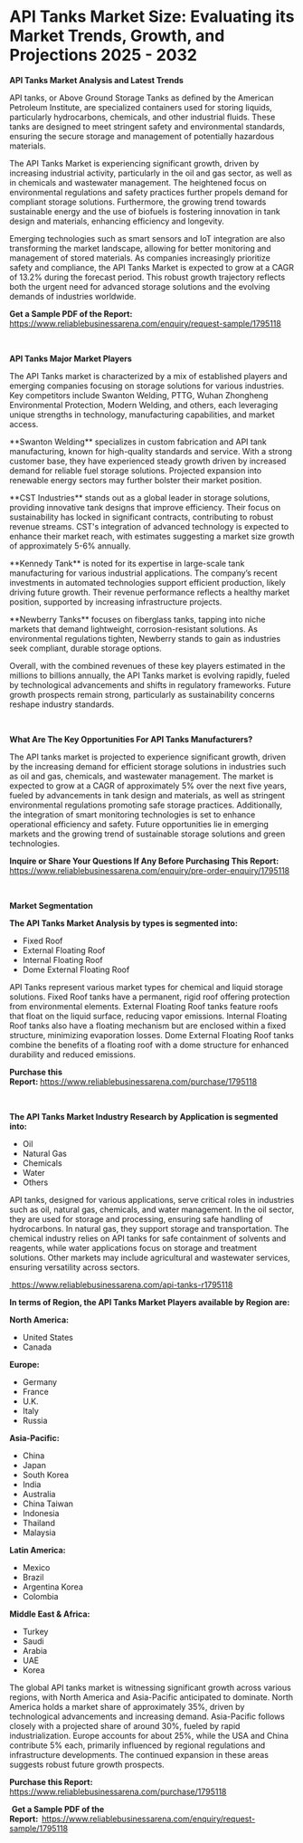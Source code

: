<p><h1>API Tanks Market Size: Evaluating its Market Trends, Growth, and Projections 2025 - 2032</h1></p><p><strong>API Tanks Market Analysis and Latest Trends</strong></p>
<p><p>API tanks, or Above Ground Storage Tanks as defined by the American Petroleum Institute, are specialized containers used for storing liquids, particularly hydrocarbons, chemicals, and other industrial fluids. These tanks are designed to meet stringent safety and environmental standards, ensuring the secure storage and management of potentially hazardous materials.</p><p>The API Tanks Market is experiencing significant growth, driven by increasing industrial activity, particularly in the oil and gas sector, as well as in chemicals and wastewater management. The heightened focus on environmental regulations and safety practices further propels demand for compliant storage solutions. Furthermore, the growing trend towards sustainable energy and the use of biofuels is fostering innovation in tank design and materials, enhancing efficiency and longevity.</p><p>Emerging technologies such as smart sensors and IoT integration are also transforming the market landscape, allowing for better monitoring and management of stored materials. As companies increasingly prioritize safety and compliance, the API Tanks Market is expected to grow at a CAGR of 13.2% during the forecast period. This robust growth trajectory reflects both the urgent need for advanced storage solutions and the evolving demands of industries worldwide.</p></p>
<p><strong>Get a Sample PDF of the Report:&nbsp;</strong> <a href="https://www.reliablebusinessarena.com/enquiry/request-sample/1795118?utm_campaign=2188&utm_medium=2&utm_source=Github&utm_content=ia&utm_term=16042025&utm_id=api-tanks">https://www.reliablebusinessarena.com/enquiry/request-sample/1795118</a></p>
<p>&nbsp;</p>
<p><strong>API Tanks Major Market Players</strong></p>
<p><p>The API Tanks market is characterized by a mix of established players and emerging companies focusing on storage solutions for various industries. Key competitors include Swanton Welding, PTTG, Wuhan Zhongheng Environmental Protection, Modern Welding, and others, each leveraging unique strengths in technology, manufacturing capabilities, and market access.</p><p>**Swanton Welding** specializes in custom fabrication and API tank manufacturing, known for high-quality standards and service. With a strong customer base, they have experienced steady growth driven by increased demand for reliable fuel storage solutions. Projected expansion into renewable energy sectors may further bolster their market position.</p><p>**CST Industries** stands out as a global leader in storage solutions, providing innovative tank designs that improve efficiency. Their focus on sustainability has locked in significant contracts, contributing to robust revenue streams. CST's integration of advanced technology is expected to enhance their market reach, with estimates suggesting a market size growth of approximately 5-6% annually.</p><p>**Kennedy Tank** is noted for its expertise in large-scale tank manufacturing for various industrial applications. The company’s recent investments in automated technologies support efficient production, likely driving future growth. Their revenue performance reflects a healthy market position, supported by increasing infrastructure projects.</p><p>**Newberry Tanks** focuses on fiberglass tanks, tapping into niche markets that demand lightweight, corrosion-resistant solutions. As environmental regulations tighten, Newberry stands to gain as industries seek compliant, durable storage options.</p><p>Overall, with the combined revenues of these key players estimated in the millions to billions annually, the API Tanks market is evolving rapidly, fueled by technological advancements and shifts in regulatory frameworks. Future growth prospects remain strong, particularly as sustainability concerns reshape industry standards.</p></p>
<p>&nbsp;</p>
<p><strong>What Are The Key Opportunities For API Tanks Manufacturers?</strong></p>
<p><p>The API tanks market is projected to experience significant growth, driven by the increasing demand for efficient storage solutions in industries such as oil and gas, chemicals, and wastewater management. The market is expected to grow at a CAGR of approximately 5% over the next five years, fueled by advancements in tank design and materials, as well as stringent environmental regulations promoting safe storage practices. Additionally, the integration of smart monitoring technologies is set to enhance operational efficiency and safety. Future opportunities lie in emerging markets and the growing trend of sustainable storage solutions and green technologies.</p></p>
<p><strong>Inquire or Share Your Questions If Any Before Purchasing This Report:</strong> <a href="https://www.reliablebusinessarena.com/enquiry/pre-order-enquiry/1795118?utm_campaign=2188&utm_medium=2&utm_source=Github&utm_content=ia&utm_term=16042025&utm_id=api-tanks">https://www.reliablebusinessarena.com/enquiry/pre-order-enquiry/1795118</a></p>
<p>&nbsp;</p>
<p><strong>Market Segmentation</strong></p>
<p><strong>The API Tanks Market Analysis by types is segmented into:</strong></p>
<p><ul><li>Fixed Roof</li><li>External Floating Roof</li><li>Internal Floating Roof</li><li>Dome External Floating Roof</li></ul></p>
<p><p>API Tanks represent various market types for chemical and liquid storage solutions. Fixed Roof tanks have a permanent, rigid roof offering protection from environmental elements. External Floating Roof tanks feature roofs that float on the liquid surface, reducing vapor emissions. Internal Floating Roof tanks also have a floating mechanism but are enclosed within a fixed structure, minimizing evaporation losses. Dome External Floating Roof tanks combine the benefits of a floating roof with a dome structure for enhanced durability and reduced emissions.</p></p>
<p><strong>Purchase this Report:&nbsp;</strong><a href="https://www.reliablebusinessarena.com/purchase/1795118?utm_campaign=2188&utm_medium=2&utm_source=Github&utm_content=ia&utm_term=16042025&utm_id=api-tanks">https://www.reliablebusinessarena.com/purchase/1795118</a></p>
<p>&nbsp;</p>
<p><strong>The API Tanks Market Industry Research by Application is segmented into:</strong></p>
<p><ul><li>Oil</li><li>Natural Gas</li><li>Chemicals</li><li>Water</li><li>Others</li></ul></p>
<p><p>API tanks, designed for various applications, serve critical roles in industries such as oil, natural gas, chemicals, and water management. In the oil sector, they are used for storage and processing, ensuring safe handling of hydrocarbons. In natural gas, they support storage and transportation. The chemical industry relies on API tanks for safe containment of solvents and reagents, while water applications focus on storage and treatment solutions. Other markets may include agricultural and wastewater services, ensuring versatility across sectors.</p></p>
<p><a href="https://www.reliablebusinessarena.com/api-tanks-r1795118?utm_campaign=2188&utm_medium=2&utm_source=Github&utm_content=ia&utm_term=16042025&utm_id=api-tanks">&nbsp;https://www.reliablebusinessarena.com/api-tanks-r1795118</a></p>
<p><strong>In terms of Region, the API Tanks Market Players available by Region are:</strong></p>
<p>
    <p> <strong> North America: </strong>
        <ul>
            <li>United States</li>
            <li>Canada</li>
        </ul>
        </p> 
    <p> <strong> Europe: </strong>
        <ul>
            <li>Germany</li>
            <li>France</li>
            <li>U.K.</li>
            <li>Italy</li>
            <li>Russia</li>
        </ul>
        </p> 
    <p> <strong> Asia-Pacific: </strong>
        <ul>
            <li>China</li>
            <li>Japan</li>
            <li>South Korea</li>
            <li>India</li>
            <li>Australia</li>
            <li>China Taiwan</li>
            <li>Indonesia</li>
            <li>Thailand</li>
            <li>Malaysia</li>
        </ul>
        </p> 
    <p> <strong> Latin America: </strong>
        <ul>
            <li>Mexico</li>
            <li>Brazil</li>
            <li>Argentina Korea</li>
            <li>Colombia</li>
        </ul>
        </p> 
    <p> <strong> Middle East & Africa: </strong>
        <ul>
            <li>Turkey</li>
            <li>Saudi</li>
            <li>Arabia</li>
            <li>UAE</li>
            <li>Korea</li>
        </ul>
    </p>
    </p>
<p><p>The global API tanks market is witnessing significant growth across various regions, with North America and Asia-Pacific anticipated to dominate. North America holds a market share of approximately 35%, driven by technological advancements and increasing demand. Asia-Pacific follows closely with a projected share of around 30%, fueled by rapid industrialization. Europe accounts for about 25%, while the USA and China contribute 5% each, primarily influenced by regional regulations and infrastructure developments. The continued expansion in these areas suggests robust future growth prospects.</p></p>
<p><strong>Purchase this Report: </strong><a href="https://www.reliablebusinessarena.com/purchase/1795118?utm_campaign=2188&utm_medium=2&utm_source=Github&utm_content=ia&utm_term=16042025&utm_id=api-tanks">https://www.reliablebusinessarena.com/purchase/1795118</a></p>
<p>&nbsp;<strong>Get a Sample PDF of the Report:&nbsp;&nbsp;</strong><a href="https://www.reliablebusinessarena.com/enquiry/request-sample/1795118?utm_campaign=2188&utm_medium=2&utm_source=Github&utm_content=ia&utm_term=16042025&utm_id=api-tanks">https://www.reliablebusinessarena.com/enquiry/request-sample/1795118</a></p>
<p><strong></strong></p>
<p><p></p><p></p><p></p></p>